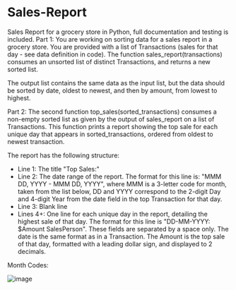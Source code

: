 # Sales-Report
Sales Report for a grocery store in Python, full documentation and testing is included.
Part 1:
You are working on sorting data for a sales report in a grocery store. You are provided with a list of Transactions (sales for that day - see data definition in code). The function sales_report(transactions) consumes an unsorted list of distinct Transactions, and returns a new sorted list.

The output list contains the same data as the input list, but the data should be sorted by date, oldest to newest, and then by amount, from lowest to highest.

Part 2:
The second function top_sales(sorted_transactions) consumes a non-empty sorted list as given by the output of sales_report on a list of Transactions. This function prints a report showing the top sale for each unique day that appears in sorted_transactions, ordered from oldest to newest transaction.

The report has the following structure:
- Line 1: The title "Top Sales:"
- Line 2: The date range of the report. The format for this line is: "MMM DD, YYYY - MMM DD, YYYY", where MMM is a 3-letter code for month, taken from the list below, DD and YYYY correspond to the 2-digit Day and 4-digit Year from the date field in the top Transaction for that day.
- Line 3: Blank line
- Lines 4+: One line for each unique day in the report, detailing the highest sale of that day. The format for this line is "DD-MM-YYYY: $Amount SalesPerson". These fields are separated by a space only. The date is the same format as in a Transaction. The Amount is the top sale of that day, formatted with a leading dollar sign, and displayed to 2 decimals.

Month Codes:

![image](https://user-images.githubusercontent.com/67871488/113642316-8bfa0a80-964d-11eb-80f8-97e2a15cebd7.png)
